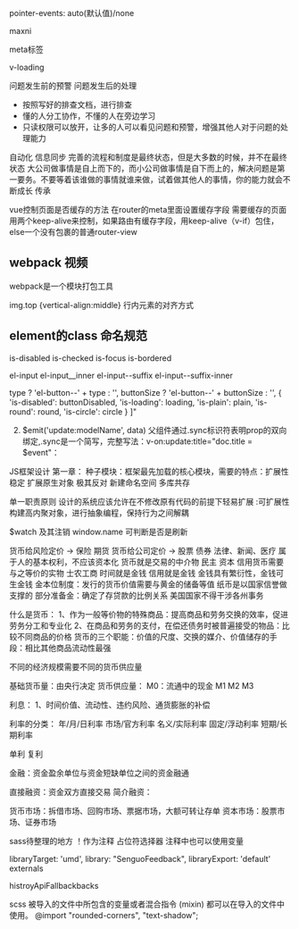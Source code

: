 pointer-events: auto(默认值)/none

maxni

meta标签

v-loading

问题发生前的预警
问题发生后的处理
- 按照写好的排查文档，进行排查
- 懂的人分工协作，不懂的人在旁边学习
- 只读权限可以放开，让多的人可以看见问题和预警，增强其他人对于问题的处理能力

自动化
信息同步
完善的流程和制度是最终状态，但是大多数的时候，并不在最终状态
大公司做事情是自上而下的，而小公司做事情是自下而上的，解决问题是第一要务。不要等着该谁做的事情就谁来做，试着做其他人的事情，你的能力就会不断成长
传承

vue控制页面是否缓存的方法
在router的meta里面设置缓存字段
需要缓存的页面用两个keep-alive来控制，如果路由有缓存字段，用keep-alive（v-if）包住，else一个没有包裹的普通router-view




## webpack 视频

webpack是一个模块打包工具

img.top {vertical-align:middle}   行内元素的对齐方式




## element的class 命名规范
is-disabled
is-checked
is-focus
is-bordered

el-input
el-input__inner
el-input--suffix
el-input--suffix-inner

type ? 'el-button--' + type : '',
buttonSize ? 'el-button--' + buttonSize : '',
{
  'is-disabled': buttonDisabled,
  'is-loading': loading,
  'is-plain': plain,
  'is-round': round,
  'is-circle': circle
}
]"

<template slot="prefix" v-if="$slots.prefix">
  <slot name="prefix"></slot>
</template>

2. $emit('update:modelName', data)
父组件通过.sync标识符表明prop的双向绑定,.sync是一个简写，完整写法：v-on:update:title="doc.title = $event"：

JS框架设计
第一章：
种子模块：框架最先加载的核心模块，需要的特点：扩展性 稳定
扩展原生对象 极其反对
新建命名空间 多库共存


单一职责原则
设计的系统应该允许在不修改原有代码的前提下轻易扩展 :可扩展性
构建高内聚对象，进行抽象编程，保持行为之间解耦




$watch 及其注销
window.name  可判断是否是刷新


货币给风险定价 -> 保险 期货
货币给公司定价 -> 股票 债券
法律、新闻、医疗 属于人的基本权利，不应该资本化
货币就是交易的中介物
民主
资本
信用货币需要与之等价的实物
士农工商
时间就是金钱
信用就是金钱
金钱具有繁衍性，金钱可生金钱 
金本位制度：发行的货币价值需要与黄金的储备等值 
纸币是以国家信誉做支撑的
部分准备金：确定了存贷款的比例关系
美国国家不得干涉各州事务

什么是货币：
1、作为一般等价物的特殊商品：提高商品和劳务交换的效率，促进劳务分工和专业化
2、在商品和劳务的支付，在偿还债务时被普遍接受的物品：比较不同商品的价格
货币的三个职能：价值的尺度、交换的媒介、价值储存的手段：相比其他商品流动性最强

不同的经济规模需要不同的货币供应量

基础货币量：由央行决定
货币供应量：
M0：流通中的现金
M1
M2
M3

利息：
1、时间价值、流动性、违约风险、通货膨胀的补偿

利率的分类：
年/月/日利率
市场/官方利率
名义/实际利率
固定/浮动利率
短期/长期利率

单利 复利

金融：资金盈余单位与资金短缺单位之间的资金融通

直接融资：资金双方直接交易
简介融资：

货币市场：拆借市场、回购市场、票据市场，大额可转让存单
资本市场：股票市场、证券市场







sass待整理的地方
！作为注释
占位符选择器
注释中也可以使用变量




libraryTarget: 'umd',
library: "SenguoFeedback",
libraryExport: 'default'
externals


histroyApiFallbackbacks

scss
被导入的文件中所包含的变量或者混合指令 (mixin) 都可以在导入的文件中使用。
@import "rounded-corners", 
        "text-shadow";